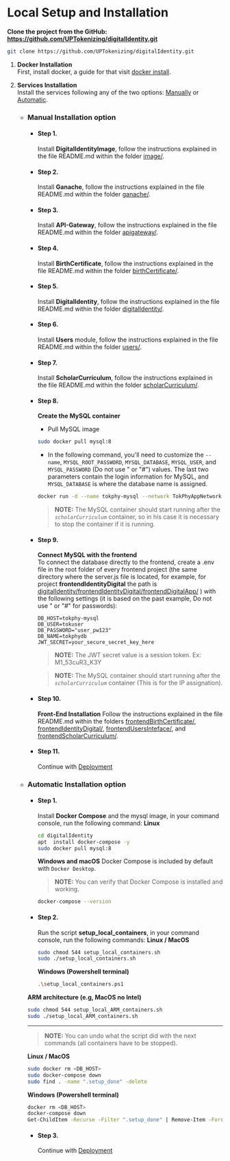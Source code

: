 # Local Setup and Installation

   **Clone the project from the GitHub: https://github.com/UPTokenizing/digitalIdentity.git**
   ```bash
   git clone https://github.com/UPTokenizing/digitalIdentity.git
   ```
1. **Docker Installation**  
   First, install docker, a guide for that visit [docker install](https://docs.docker.com/engine/install/).   
 
 2. **Services Installation**  
    Install the services following any of the two options: [Manually](https://github.com/UPTokenizing/digitalIdentity/blob/main/Local-Setup.md#manual-installation-option) or [Automatic](https://github.com/UPTokenizing/digitalIdentity/blob/main/Local-Setup.md#automatic-installation-option).

    * ### Manual Installation option
      - #### Step 1.
        Install **DigitalIdentityImage**, follow the instructions explained in the file README.md within the folder [image/](https://github.com/UPTokenizing/digitalIdentity/tree/main/image).
      - #### Step 2.
        Install **Ganache**, follow the instructions explained in the file README.md within the folder [ganache/](https://github.com/UPTokenizing/digitalIdentity/tree/main/ganache).
      - #### Step 3.
        Install **API-Gateway**, follow the instructions explained in the file README.md within the folder [apigateway/](https://github.com/UPTokenizing/digitalIdentity/tree/main/apigateway).
      - #### Step 4.
        Install **BirthCertificate**, follow the instructions explained in the file README.md within the folder [birthCertificate/](https://github.com/UPTokenizing/digitalIdentity/tree/main/birthCertificate).
      - #### Step 5.
        Install **DigitalIdentity**, follow the instructions explained in the file README.md within the folder [digitalIdentity/](https://github.com/UPTokenizing/digitalIdentity/tree/main/digitalIdentity).
      - #### Step 6.
        Install **Users** module, follow the instructions explained in the file README.md within the folder [users/](https://github.com/UPTokenizing/digitalIdentity/tree/main/users).
      - #### Step 7.
        Install **ScholarCurriculum**, follow the instructions explained in the file README.md within the folder [scholarCurriculum/](https://github.com/UPTokenizing/digitalIdentity/tree/main/scholarCurriculum).
      - #### Step 8.
        **Create the MySQL container**
        - Pull MySQL image
        ```bash
        sudo docker pull mysql:8
        ```
        - In the following command, you'll need to customize the `--name`, `MYSQL_ROOT_PASSWORD`, `MYSQL_DATABASE`, `MYSQL_USER`, and `MYSQL_PASSWORD` (Do not use \" or "#") values. The last two parameters contain the login information for MySQL, and `MYSQL_DATABASE` is where the database name is assigned.
        ```bash
        docker run -d --name tokphy-mysql --network TokPhyAppNetwork -e MYSQL_ROOT_PASSWORD=root_pw123 -e MYSQL_DATABASE=tokphydb -e MYSQL_USER=tokuser -e MYSQL_PASSWORD=user_pw123 -p 3306:3306 mysql:8
        ```
        > **NOTE:** The MySQL container should start running after the *`scholarCurriculum`* container, so in his case it is necessary to stop the container if it is running.
        
      - #### Step 9.
        **Connect MySQL with the frontend**  
        To connect the database directly to the frontend, create a .env file in the root folder of every frontend project (the same directory where the server.js file is located, for example, for project **frontendIdentityDigital** the path is [digitalIdentity/frontendIdentityDigital/frontendDigitalApp/](https://github.com/UPTokenizing/digitalIdentity/tree/main/frontendIdentityDigital/frontendDigitalApp/)  ) with the following settings (it is based on the past example, Do not use \" or "#" for passwords):
        ```env
        DB_HOST=tokphy-mysql
        DB_USER=tokuser
        DB_PASSWORD="user_pw123"
        DB_NAME=tokphydb
        JWT_SECRET=your_secure_secret_key_here
        ```
        > **NOTE:** The JWT secret value is a session token. Ex: M1_53cuR3_K3Y
        
        > **NOTE:** The MySQL container should start running after the *`scholarCurriculum`* container (This is for the IP assignation).

      - #### Step 10.
        **Front-End Installation**
          Follow the instructions explained in the file README.md within the folders [frontendBirthCertificate/](https://github.com/UPTokenizing/digitalIdentity/tree/main/frontendBirthCertificate), [frontendIdentityDigital/](https://github.com/UPTokenizing/digitalIdentity/tree/main/frontendIdentityDigital), [frontendUsersInteface/](https://github.com/UPTokenizing/digitalIdentity/tree/main/frontendUsersInteface), and [frontendScholarCurriculum/](https://github.com/UPTokenizing/digitalIdentity/tree/main/frontendScholarCurriculum).
      - #### Step 11.
        Continue with [Deployment](https://github.com/UPTokenizing/digitalIdentity/blob/main/README.md#deployment)


    * ### Automatic Installation option
       
      - #### Step 1.
        Install **Docker Compose** and the mysql image, in your command console, run the following command:
        **Linux**
        ```bash
        cd digitalIdentity
        apt  install docker-compose -y
        sudo docker pull mysql:8
        ```
        **Windows and macOS**
        Docker Compose is included by default with `Docker Desktop`.

        > **NOTE:** You can verify that Docker Compose is installed and working. 
        ```bash 
        docker-compose --version
        ```
    
      - #### Step 2.
        Run the script **setup_local_containers**, in your command console, run the following commands:
        **Linux / MacOS**
        ```bash
        sudo chmod 544 setup_local_containers.sh
        sudo ./setup_local_containers.sh
        ```
        
        **Windows (Powershell terminal)**
        ```bash
        .\setup_local_containers.ps1
        ```
        
       **ARM architecture (e.g, MacOS no Intel)**
        ```bash
        sudo chmod 544 setup_local_ARM_containers.sh
        sudo ./setup_local_ARM_containers.sh
        ```
        ---
        > **NOTE:** You can undo what the script did with the next commands (all containers have to be stopped).
        
        **Linux / MacOS**
        ```bash 
        sudo docker rm <DB_HOST>
        sudo docker-compose down
        sudo find . -name ".setup_done" -delete
        ```
        
        **Windows (Powershell terminal)**
        ```bash 
        docker rm <DB_HOST>
        docker-compose down
        Get-ChildItem -Recurse -Filter ".setup_done" | Remove-Item -Force
        ```
      - #### Step 3.
        Continue with [Deployment](https://github.com/UPTokenizing/digitalIdentity/blob/main/README.md#deployment)
        
